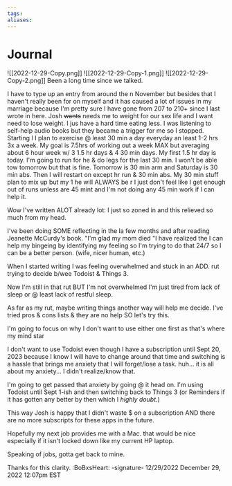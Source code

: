 ```yaml
---
tags: 
aliases:
---
```

# Journal
![[2022-12-29-Copy.png]]
![[2022-12-29-Copy-1.png]]
![[2022-12-29-Copy-2.png]]
Been a long time since we talked.

I have to type up an entry from around the n November but besides that I haven't really been for on myself and it has caused a lot of issues in my marriage because I'm pretty sure I have gone from 207 to 210+ since I last wrote in here. Josh ~~wants~~ needs me to weight for our sex life and I want need to lose weight. I jus have a hard time eating less. I was listening to self-help audio books but they became a trigger for me so I stopped. Starting I I plan to exercise @ least 30 min a day everyday an least 1-2 hrs 3x a week. My goal is 7.5hrs of working out a week MAX but averaging about 6 hour week w/ 3 1.5 hr days & 4 30 min days. My first 1.5 hr day is today. I'm going to run for he & do legs for the last 30 min. I won't be able tow tomorrow but that is fine. Tomorrow is 30 min arm and Saturday is 30 min abs. Then I will restart on except hr run & 30 min abs. My 30 min stuff plan to mix up but my 1 he will ALWAYS be r I just don't feel like I get enough out of runs unless are 45 mint and I'm not doing any 45 min work if I can help it.

Wow I've written ALOT already lot: I just so zoned in and this relieved so much from my head.

I've been doing SOME reflecting in the la few months and after reading Jeanette McCurdy's book. "I'm glad my mom died "I have realized the I can help my bingeing by identifying my feeling so I'm trying to do that 24/7 so I can be a better person. (wife, nicer human, etc.)

When I started writing I was feeling overwhelmed and stuck in an ADD. rut trying to decide b/wee Todoist & Things 3.

Now I'm still in that rut BUT I'm not overwhelmed I'm just tired from lack of sleep or @ least lack of restful sleep.

As far as my rut, maybe writing things another way will help me decide. I've tried pros & cons lists & they are no help SO let's try this.

I'm going to focus on why I don't want to use either one first as that's where my mind star

I don't want to use Todoist even though I have a subscription until Sept 20, 2023 because I know I will have to change around that time and switching is a hassle that brings me anxiety that I will forget/lose a task. huh... it is all about my anxiety... I didn't realize/know that.

I'm going to get passed that anxiety by going @ it head on. I'm using Todoist until Sept 1-ish and then switching back to Things 3 (or Reminders if it has gotten any better by then which I _highly doubt_.)

This way Josh is happy that I didn't waste $ on a subscription AND there are no more subscripts for these apps in the future.

Hopefully my next job provides me with a Mac. that would be nice especially if it isn't locked down like my current HP laptop.

Speaking of jobs, gotta get back to mine.

Thanks for this clarity.
:BoBxsHeart: -signature-
12/29/2022
December 29, 2022
12:07pm EST